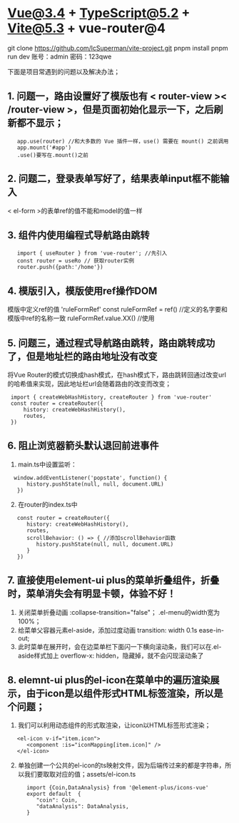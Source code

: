 # Vue@3.4 + TypeScript@5.2 + Vite@5.3 + vue-router@4

git clone https://github.com/lcSuperman/vite-project.git
pnpm install
pnpm run dev
账号：admin  密码：123qwe

下面是项目常遇到的问题以及解决办法；

## 1. 问题一，路由设置好了模版也有 < router-view >< /router-view >，但是页面初始化显示一下，之后刷新都不显示；
```
   app.use(router) //和大多数的 Vue 插件一样，use() 需要在 mount() 之前调用
   app.mount('#app')
   .use()要写在.mount()之前
```
   

## 2. 问题二，登录表单写好了，结果表单input框不能输入
  < el-form >的表单ref的值不能和model的值一样

## 3. 组件内使用编程式导航路由跳转
```
   import { useRouter } from 'vue-router'; //先引入
   const router = useRo // 获取router实例
   router.push({path:'/home'})
```

## 4. 模版引入，模版使用ref操作DOM
   模版中定义ref的值 'ruleFormRef'
   const ruleFormRef = ref()  //定义的名字要和模版中ref的名称一致
   ruleFormRef.value.XX()  //使用

## 5. 问题三，通过程式导航路由跳转，路由跳转成功了，但是地址栏的路由地址没有改变
   将Vue Router的模式切换成hash模式，在hash模式下，路由跳转回通过改变url的哈希值来实现，因此地址栏url会随着路由的改变而改变；
   ``` 
    import { createWebHashHistory, createRouter } from 'vue-router'
    const router = createRouter({
        history: createWebHashHistory(),
        routes,
    })
   ```
    

## 6. 阻止浏览器箭头默认退回前进事件
   1. main.ts中设置监听：
   ```
     window.addEventListener('popstate', function() {
         history.pushState(null, null, document.URL)
      }) 
   ```
     
   2. 在router的index.ts中
   ```
      const router = createRouter({
         history: createWebHashHistory(),
         routes,
         scrollBehavior: () => { //添加scrollBehavior函数
            history.pushState(null, null, document.URL)
         }
      })
   ```
      

## 7. 直接使用element-ui plus的菜单折叠组件，折叠时，菜单消失会有明显卡顿，体验不好！
   1. 关闭菜单折叠动画  :collapse-transition="false"；  .el-menu的width宽为100%；
   2. 给菜单父容器元素el-aside，添加过度动画 transition: width 0.1s ease-in-out;
   3. 此时菜单在展开时，会在边菜单栏下面闪一下横向滚动条，我们可以在.el-aside样式加上 overflow-x: hidden，隐藏掉，就不会闪现滚动条了

## 8. elemnt-ui plus的el-icon在菜单中的遍历渲染展示，由于icon是以组件形式HTML标签渲染，所以是个问题；
   1. 我们可以利用动态组件的形式取渲染，让icon以HTML标签形式渲染；
   ```
      <el-icon v-if="item.icon">
         <component :is="iconMapping[item.icon]" />
      </el-icon>
   ```

   2. 单独创建一个公共的el-icon的ts映射文件，因为后端传过来的都是字符串，所以我们要取取对应的值；assets/el-icon.ts
   ```
         import {Coin,DataAnalysis} from '@element-plus/icons-vue'
         export default  {
            "coin": Coin,
            "dataAnalysis": DataAnalysis,
         }
   ```
   
    